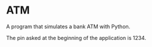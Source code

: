 # ATM
A program that simulates a bank ATM with Python.

The pin asked at the beginning of the application is 1234.
